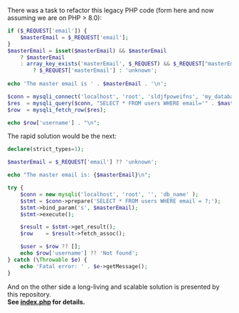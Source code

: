 There was a task to refactor this legacy PHP code (form here and now assuming we are on PHP > 8.0):
```php
if ($_REQUEST['email']) {
	$masterEmail = $_REQUEST['email'];
}
$masterEmail = isset($masterEmail) && $masterEmail
	? $masterEmail
	: array_key_exists('masterEmail', $_REQUEST) && $_REQUEST["masterEmail"]
		? $_REQUEST['masterEmail'] : 'unknown';
		
echo 'The master email is ' . $masterEmail . '\n';

$conn = mysqli_connect('localhost', 'root', 'sldjfpoweifns', 'my_database');
$res  = mysqli_query($conn, "SELECT * FROM users WHERE email='" . $masterEmail . "'");
$row  = mysqli_fetch_row($res);

echo $row['username'] . "\n";
```

The rapid solution would be the next:
```php
declare(strict_types=1);

$masterEmail = $_REQUEST['email'] ?? 'unknown';

echo "The master email is: {$masterEmail}\n";

try {
	$conn = new mysqli('localhost', 'root', '', 'db_name' );
	$stmt = $conn->prepare('SELECT * FROM users WHERE email = ?;');
	$stmt->bind_param('s', $masterEmail);
	$stmt->execute();

	$result = $stmt->get_result();
	$row    = $result->fetch_assoc();

	$user = $row ?? [];
	echo $row['username'] ?? 'Not found';
} catch (\Throwable $e) {
	echo 'Fatal error: ' . $e->getMessage();
}
```

And on the other side a long-living and scalable solution is presented by this repository.\
**See [index.php](index.php) for details.**